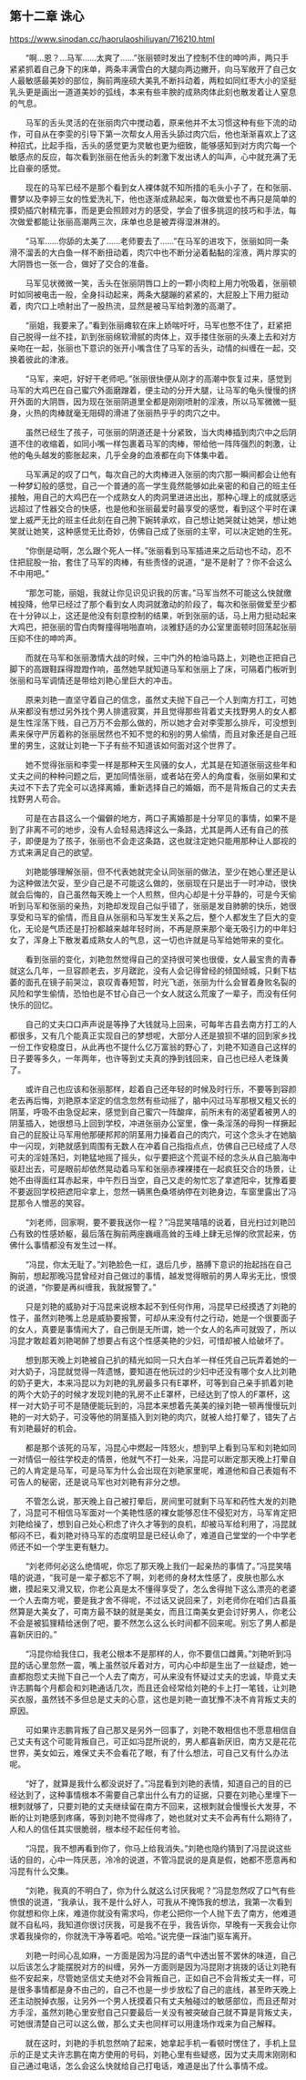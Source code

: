 ## 第十二章 诛心

https://www.sinodan.cc/haorulaoshiliuyan/716210.html

　　“啊…恩？…马军……太爽了……”张丽顿时发出了控制不住的呻吟声，两只手紧紧抓着自己身下的床单，两条丰满雪白的大腿向两边撇开，向马军敞开了自己女人最敏感最美妙的部位，胸前两座硕大美乳不断抖动着，两粒如同红枣大小的坚挺乳头更是画出一道道美妙的弧线，本来有些丰腴的成熟肉体此刻也散发着让人窒息的气息。

　　马军的舌头灵活的在张丽肉穴中搅动着，原来他并不太习惯这种有些下流的动作，可自从在李雯的引导下第一次帮女人用舌头舔过肉穴后，他也渐渐喜欢上了这种招式，比起手指，舌头的感觉更为灵敏也更为细致，能够感知到对方肉穴每一个敏感点的反应，每次看到张丽在他舌头的刺激下发出诱人的叫声，心中就充满了无比自豪的感觉。

　　现在的马军已经不是那个看到女人裸体就不知所措的毛头小子了，在和张丽、曹梦以及李婷三女的性爱洗礼下，他也逐渐成熟起来，每次做爱也不再只是简单的摸奶插穴射精完事，而是更会照顾对方的感受，学会了很多挑逗的技巧和手法，每次做爱都能让张丽高潮两三次，床单也总是被弄得湿淋淋的。

　　“马军……你舔的太美了……老师要去了……”在马军的进攻下，张丽如同一条滑不溜丢的大白鱼一样不断扭动着，肉穴中也不断分泌着黏黏的淫液，两片厚实的大阴唇也一张一合，做好了交合的准备。

　　马军见状微微一笑，舌头在张丽阴唇口上的一颗小肉粒上用力吮吸着，张丽顿时如同被电击一般，全身抖动起来，两条大腿蹦的紧紧的，大屁股上下用力挺动着，肉穴口上喷射出了一股热流，显然是被马军给刺激的高潮了。

　　“丽姐，我要来了。”看到张丽瘫软在床上娇喘吁吁，马军也憋不住了，赶紧把自己脱得一丝不挂，趴到张丽绵软滑腻的肉体上，双手搂住张丽的头凑上去和对方亲吻在一起，张丽也下意识的张开小嘴含住了马军的舌头，动情的纠缠在一起，交换着彼此的津液。

　　“马军，来吧，好好干老师吧。”张丽很快便从刚才的高潮中恢复过来，感觉到马军的大鸡巴在自己蜜穴外面磨蹭着，便主动的分开大腿，让马军的龟头慢慢的挤开外面的大阴唇，因为现在张丽阴道里全都是刚刚喷射的淫液，所以马军微微一挺身，火热的肉棒就毫无阻碍的滑进了张丽热乎乎的肉穴之中。

　　虽然已经生了孩子，可张丽的阴道还是十分紧致，当大肉棒插到肉穴中之后阴道不住的收缩着，如同小嘴一样包裹着马军的肉棒，带给他一阵阵强烈的刺激，让他的龟头越发的膨胀起来，几乎全身的血液都在向下体集中着。

　　马军满足的叹了口气，每次自己的大肉棒进入张丽的肉穴那一瞬间都会让他有一种梦幻般的感觉，自己一个普通的高一学生竟然能够如此亲密的和自己的班主任接触，用自己的大鸡巴在一个成熟女人的肉洞里进进出出，那种心理上的成就感远远超过了性器交合的快感，也是他和张丽最爱时最享受的感觉，看到这个平时在课堂上威严无比的班主任此刻在自己胯下婉转承欢，自己想让她哭就让她哭，想让她笑就让她笑，这种感觉无比奇妙，仿佛自己成了张丽的主宰，可以决定她的生死。

　　“你倒是动啊，怎么跟个死人一样。”张丽看到马军插进来之后动也不动，忍不住把屁股一抬，套住了马军的肉棒，有些责怪的说道，“是不是射了？你不会这么不中用吧。”

　　“那怎可能，丽姐，我就让你见识见识我的厉害。”马军当然不可能这么快就缴械投降，他早已经过了那个看到女人肉洞就激动的阶段了，每次和张丽做爱至少都在十分钟以上，这还是他没有刻意控制的结果，听到张丽的话，马上用力挺动起来大鸡巴，把张丽的雪白肉臀撞得啪啪直响，淡雅舒适的办公室里面顿时回荡起张丽压抑不住的呻吟声。

　　而就在马军和张丽激情大战的时候，三中门外的柏油马路上，刘艳也正把自己脚下的高跟鞋踩得蹬蹬作响，虽然她早就知道马军和张丽上了床，可隔着门板听到张丽和马军调情还是带给刘艳心里巨大的冲击。

　　原来刘艳一直坚守着自己的信念，虽然丈夫抛下自己一个人到南方打工，可她从来都没有想过另外找个男人排遣寂寞，并且觉得那些背着丈夫找野男人的女人都是生性淫荡下贱，自己万万不会那么做的，所以她才会对李雯那么排斥，可没想到素来保守严厉着称的张丽居然也不知不觉的和别的男人偷情，而且对象还是自己班里的男生，这就让刘艳一下子有些不知道该如何面对这个世界了。

　　她不觉得张丽和李雯一样是那种天生风骚的女人，尤其是在知道张丽这些年和丈夫之间的种种问题之后，更加同情张丽，或者站在旁人的角度看，张丽如果和丈夫过不下去了完全可以选择离婚，重新选择自己的婚姻，而不是背叛自己的丈夫去找野男人苟合。

　　可是在古县这么一个偏僻的地方，两口子离婚那是十分罕见的事情，如果不是到了非离不可的地步，没有人会轻易选择这么一条路，尤其是两人还有自己的孩子，即便是为了孩子，张丽也不会走这条路，这也就注定她只能用那种让人鄙视的方式来满足自己的欲望。

　　刘艳能够理解张丽，但不代表她就完全认同张丽的做法，至少在她心里还是认为这种做法欠妥，至少自己是不可能这么做的，张丽现在只是出于一时冲动，很快就会后悔的，自己虽然每天晚上一个人煎熬，但内心却是十分平静的，可是今天偷听到马军和张丽的亲热，刘艳却发现自己似乎错了，张丽是发自肺腑的快乐，她很享受和马军的偷情，而且自从张丽和马军发生关系之后，整个人都发生了巨大的变化，无论是气质还是打扮都越来越年轻时尚，不再是原来那个毫无吸引力的中年妇女了，浑身上下散发着成熟女人的气息，这一切也许就是马军给她带来的变化。

　　看到张丽的变化，刘艳忽然觉得自己的坚持很可笑也很傻，女人最宝贵的青春就这么几年，一旦容颜老去，岁月蹉跎，没有人会记得曾经的倾国倾城，只剩下枯萎的面孔在镜子前哭泣，哀叹青春短暂，时光飞逝，张丽为什么会冒着身败名裂的风险和学生偷情，恐怕也是不甘心自己一个女人就这么荒废了一辈子，而没有任何快乐的回忆。

　　自己的丈夫口口声声说是等挣了大钱就马上回来，可每年古县去南方打工的人都很多，又有几个能真正实现自己的梦想呢，大部分人还是狼狈不堪的回到家乡找一份工作安稳度日，从此再也不提什么亿万富翁的野心了，刘艳不知道自己这样的日子要等多久，一年两年，也许等到丈夫真的挣到钱回来，自己也已经人老珠黄了。

　　或许自己也应该和张丽那样，趁着自己还年轻的时候及时行乐，不要等到容颜老去再后悔，刘艳原本坚定的信念忽然有些动摇了，脑中闪过马军那根又粗又长的阴茎，呼吸不由急促起来，感觉到自己蜜穴一阵酸痒，前所未有的渴望着被男人的阴茎插入，她很想马上回到学校，冲进张丽办公室里，像一条淫荡的母狗一样撅起自己的屁股让马军用他那硬邦邦的阴茎用力操着自己的肉穴，可这个念头才在她脑中一闪现，刘艳就感到周围有无数人在冲着自己指指点点，仿佛自己已经成了人尽可夫的淫娃荡妇，刘艳猛地摇了摇头，似乎要把这个荒诞不经的念头从自己脑海中驱赶出去，可是眼前却依然晃动着马军和张丽赤裸裸搂在一起疯狂交合的场景，让她不由得面红耳赤起来，中午烈日当空，自己又走的匆忙忘了拿遮阳伞，犹豫着要不要返回学校把遮阳伞拿上，忽然一辆黑色桑塔纳停在刘艳身边，车窗里露出了冯昆那令人憎恶的笑容。

　　“刘老师，回家啊，要不要我送你一程？”冯昆笑嘻嘻的说着，目光扫过刘艳凹凸有致的性感娇躯，最后落在胸前两座巍峨高耸的玉峰上肆无忌惮的欣赏起来，仿佛什么事情都没有发生过一样。

　　“冯昆，你太无耻了。”刘艳脸色一红，退后几步，胳膊下意识的抬起挡在自己胸前，想起那晚冯昆曾经对自己做过的事情，越发觉得眼前的男人卑劣无比，恨恨的说道，“你要是再纠缠我，我就报警了。”

　　只是刘艳的威胁对于冯昆来说根本起不到任何作用，冯昆早已经摸透了刘艳的性子，虽然刘艳嘴上总是威胁要报警，可却从来没有付之行动，她是一个很要面子的女人，真要是事情闹大了，自己倒是无所谓，她一个女人的名声可就毁了，所以冯昆才敢趁着刘艳喝醉了想要占有这个性感美艳的少妇，可惜却被人给破坏了。

　　想到那天晚上刘艳被自己扒的精光如同一只大白羊一样任凭自己玩弄着她的一对大奶子，冯昆就觉得一阵遗憾，要知道在他玩过的少妇中还没有哪个女人比刘艳的奶子更大，本来冯昆以为刘艳的乳房最多只有E罩杯，可等到自己亲手抓着刘艳的两个大奶子的时候才发现刘艳的乳房不止E罩杯，已经达到了惊人的F罩杯，这样一对大奶子可不是随便能玩到的，冯昆本来想着先美美的操刘艳一顿再慢慢玩刘艳的一对大奶子，可没等他的阴茎插入到刘艳的肉穴，就被人给打晕了，错失了占有刘艳最好的机会。

　　都是那个该死的马军，冯昆心中燃起一阵怒火，想到早上看到马军和刘艳如同一对情侣一般往学校走的情景，他就气不打一处来，冯昆可以断定那天晚上打晕自己的人肯定是马军，可是马军为什么会出现在刘艳家里呢，难道他和自己表姐有不可告人的秘密，还是说马军也对刘艳有非分之想。

　　不管怎么说，那天晚上自己被打晕后，房间里可就剩下马军和药性大发的刘艳了，冯昆可不相信马军面对一个美艳性感的裸女能够忍住不侵犯对方，马军肯定把刘艳给操了，想到自己处心积虑了许久才等到的良机，却被马军给利用了，冯昆就郁闷不已，看刘艳对待马军的态度明显是已经认命了，难道自己堂堂的一个中学老师还不如一个学生更有魅力。

　　“刘老师何必这么绝情呢，你忘了那天晚上我们一起亲热的事情了。”冯昆笑嘻嘻的说道，“我可是一辈子都忘不了啊，刘老师的身材太性感了，皮肤也那么水嫩，摸起来又滑又软，你老公真是太不懂得享受了，怎么舍得抛下这么漂亮的老婆一个人去南方呢，要是我才舍不得呢，不过话又说回来了，刘老师你在咱们古县虽然算是大美女了，可南方最不缺的就是美女，而且江南美女更会讨好男人，你老公不会是被狐狸精给迷倒了吧，要不然怎么这么长时间都不回来呢。别忘了男人都是喜新厌旧的。”

　　“冯昆你给我住口，我老公根本不是那样的人，你不要信口雌黄。”刘艳听到冯昆的话心里忽然一震，嘴上虽然驳斥着对方，可内心中却是生出了一丝疑虑，她一直都抱怨丈夫抛下自己一个人去了南方，可从来没有怀疑过丈夫的忠诚，毕竟丈夫许志鹏每个月都会和刘艳通话几次，而且还会经常给刘艳的卡上打一笔钱，让刘艳买衣服，虽然钱不多但总是丈夫的心意，这也是刘艳一直犹豫不决不肯背叛丈夫的原因。

　　可如果许志鹏背叛了自己那又是另外一回事了，刘艳不敢相信也不愿意相信自己丈夫有这个可能背叛自己，可正如冯昆所说的，男人都喜新厌旧，南方又是花花世界，美女如云，难保丈夫不会看花了眼，有了什么想法，可自己又有什么办法呢。

　　“好了，就算是我什么都没说好了。”冯昆看到刘艳的表情，知道自己的目的已经达到了，这种事情根本不需要自己拿出什么有力的证据，只要在刘艳心里埋下一根刺就够了，只要刘艳的丈夫继续留在南方不回来，这根刺就会慢慢长大发芽，不断的让刘艳感到疼痛，等到刘艳不觉得疼了，她也就对丈夫不会再有什么期待了，人和人的信任其实很脆弱，根本经不起任何考验。

　　“冯昆，我不想再看到你了，你马上给我消失。”刘艳也隐约猜到了冯昆说这些话的目的，心中一阵厌恶，冷冷的说道，不管冯昆说的是真是假，她都不愿意再和冯昆有什么交集。

　　“刘艳，我真的不明白了，你为什么就这么讨厌我呢？”冯昆忽然叹了口气有些愤恨的说道，“我承认，我不是什么好人，可我从不掩饰我的想法，我第一次看到你就想和你上床，难道你就没有需求吗，你老公把你一个人抛下去了南方，他难道就不自私吗，我知道你很讨厌我，可是我不在乎，我告诉你，早晚有一天我会让你求着我操你的，你就洗干净等着吧。哈哈。”说完便一踩油门驱车离开。

　　刘艳一时间心乱如麻，一方面是因为冯昆的语气中透出誓不罢休的味道，自己以后该怎么才能摆脱对方的纠缠，另外一方面则是因为冯昆刚才挑拨的话让刘艳有些不安起来，尽管她坚信丈夫绝对不会背叛自己，正如自己不会背叛丈夫一样，可是很多事情都是身不由己的，自己不也是一步步放松了自己的底线，甚至昨天晚上还主动脱掉衣服，让另外一个男人抚摸着只有丈夫触碰过的敏感部位，而且还帮对方手淫，虽然刘艳心里安慰自己只要最后一关没有被突破自己就不算是背叛丈夫，可她很清楚自己可以这么做，那么丈夫也同样可以用逢场作戏来为自己解释。

　　就在这时，刘艳的手机忽然响了起来，她拿起手机一看顿时愣住了，手机上显示的正是丈夫许志鹏在南方使用的号码，刘艳心里有些疑惑，因为丈夫周末刚刚和自己通过电话，怎么会这么快就给自己打电话，难道是出了什么事情不成。

